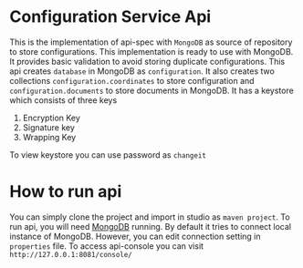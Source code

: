 # Configuration Service Api

This is the implementation of api-spec with `MongoDB` as source of repository to store configurations. This implementation is ready to use with MongoDB. It  provides basic validation to avoid storing duplicate configurations. This api creates `database` in MongoDB as `configuration`. It also creates two collections `configuration.coordinates` to store configuration and `configuration.documents` to store documents in MongoDB.  It has a keystore which consists of three keys
 1) Encryption Key
 2) Signature key
 3) Wrapping Key
 
 To view keystore you can use password as `changeit`

# How to run api
You can simply clone the project and import in studio as `maven project`. To run api, you will need [MongoDB](https://www.mongodb.com/download-center#enterprise) running. By default it tries to connect local instance of MongoDB. However, you can edit connection setting in `properties` file.  To access api-console you can visit `http://127.0.0.1:8081/console/` 

